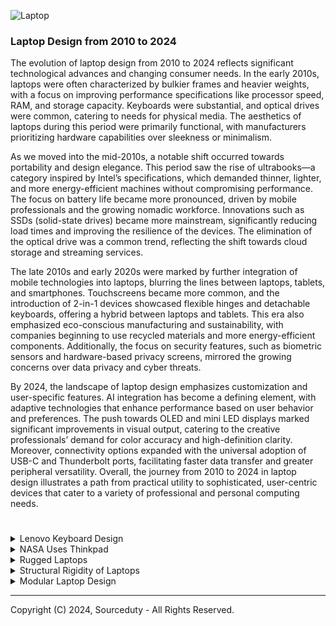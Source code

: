 ![Laptop](https://github.com/sourceduty/Laptop_Design/assets/123030236/5975e1ef-3607-4d45-b706-575d3ab6e89c)

### Laptop Design from 2010 to 2024

The evolution of laptop design from 2010 to 2024 reflects significant technological advances and changing consumer needs. In the early 2010s, laptops were often characterized by bulkier frames and heavier weights, with a focus on improving performance specifications like processor speed, RAM, and storage capacity. Keyboards were substantial, and optical drives were common, catering to needs for physical media. The aesthetics of laptops during this period were primarily functional, with manufacturers prioritizing hardware capabilities over sleekness or minimalism.

As we moved into the mid-2010s, a notable shift occurred towards portability and design elegance. This period saw the rise of ultrabooks—a category inspired by Intel’s specifications, which demanded thinner, lighter, and more energy-efficient machines without compromising performance. The focus on battery life became more pronounced, driven by mobile professionals and the growing nomadic workforce. Innovations such as SSDs (solid-state drives) became more mainstream, significantly reducing load times and improving the resilience of the devices. The elimination of the optical drive was a common trend, reflecting the shift towards cloud storage and streaming services.

The late 2010s and early 2020s were marked by further integration of mobile technologies into laptops, blurring the lines between laptops, tablets, and smartphones. Touchscreens became more common, and the introduction of 2-in-1 devices showcased flexible hinges and detachable keyboards, offering a hybrid between laptops and tablets. This era also emphasized eco-conscious manufacturing and sustainability, with companies beginning to use recycled materials and more energy-efficient components. Additionally, the focus on security features, such as biometric sensors and hardware-based privacy screens, mirrored the growing concerns over data privacy and cyber threats.

By 2024, the landscape of laptop design emphasizes customization and user-specific features. AI integration has become a defining element, with adaptive technologies that enhance performance based on user behavior and preferences. The push towards OLED and mini LED displays marked significant improvements in visual output, catering to the creative professionals’ demand for color accuracy and high-definition clarity. Moreover, connectivity options expanded with the universal adoption of USB-C and Thunderbolt ports, facilitating faster data transfer and greater peripheral versatility. Overall, the journey from 2010 to 2024 in laptop design illustrates a path from practical utility to sophisticated, user-centric devices that cater to a variety of professional and personal computing needs.

#

<details><summary>Lenovo Keyboard Design</summary>
<br>

#
### Lenovo Keyboard Design

![Lenovo Thinkpad](https://github.com/sourceduty/Laptop_Design/assets/123030236/a8cb5d4e-3eca-4f0f-8204-503e5aac2d98)

Lenovo ThinkPad laptops are noted for their distinctive keyboard design, featuring slightly concave keys that are designed to fit the fingertips and spaced to minimize typing errors. The keys offer a deeper travel than many competitors, which can be satisfying for frequent typists but might require some adjustment for those accustomed to shallower keyboards. This key design is intended to reduce fatigue during long typing sessions, though it might feel bulky to some users.

Compared to other laptop brands such as Dell’s XPS series or Apple’s MacBook series, which utilize flatter, chiclet-style keys, the ThinkPad's rounded keys and noticeable spacing can be a drawback for users seeking a sleeker, more modern aesthetic. These laptops often have less tactile keyboards with shorter travel, catering to a preference for compactness over typing comfort. The robust build of ThinkPad keyboards, while durable, adds to the overall weight and thickness of the laptops, which might be a disadvantage for users prioritizing portability.

Moreover, the presence of the TrackPoint or pointing stick in the middle of the ThinkPad keyboard is a unique feature that can affect the overall layout and might not appeal to everyone. While it allows for convenient pointer control without moving hands away from the keyboard, it requires a learning curve and can be seen as a redundancy with the touchpad, complicating the user experience. Additionally, the firm feedback and stiffness of the keys, although beneficial for accurate typing, may initially feel less comfortable for users transitioning from softer, quieter keyboards.

<br>
</details>
<details><summary>NASA Uses Thinkpad</summary>
<br>

#
### NASA Uses Thinkpad

![ISS](https://github.com/sourceduty/Laptop_Design/assets/123030236/57ca4ff6-920f-49f8-bb62-b320ed85dc2b)

NASA primarily uses ThinkPad laptops. ThinkPad is a brand of laptop computers originally developed by IBM and now manufactured and sold by Lenovo. The combination of durability, reliability, security, customization options, and compatibility makes ThinkPad laptops a preferred choice for NASA and similar organizations.

<br>
</details>
<details><summary>Rugged Laptops</summary>
<br>

#
### Rugged Laptops

![Rugged Laptop](https://github.com/sourceduty/Laptop_Design/assets/123030236/64a55de0-7f4f-4ef5-aa97-cafe5d109d28)

Rugged laptops are specifically designed to withstand harsh conditions and physical challenges that would typically compromise or damage standard laptops. Unlike normal laptops, which are optimized primarily for performance and aesthetic appeal in relatively safe and controlled environments, rugged laptops are built with durability at the forefront. They often feature reinforced frames, shock-resistant hard drives, and water-resistant keyboards, making them ideal for use in extreme environments such as construction sites, military operations, and outdoor scientific research. The robust construction ensures that they can endure drops, vibrations, and exposure to elements like dust and moisture, which might otherwise lead to system failures in conventional laptops.

However, the enhanced durability of rugged laptops comes with certain trade-offs. One significant drawback is their increased weight and bulk compared to standard laptops. The protective measures necessary to fortify rugged laptops—such as thicker casings and heavier materials—add to their overall size and weight, making them less portable and more cumbersome to handle in everyday situations. Additionally, these laptops often have lower performance specifications than their non-rugged counterparts. Manufacturers sometimes prioritize the hardware’s ability to survive tough conditions over top-tier processing power or graphics capabilities, which might be a downside for users requiring high-performance computing.

Despite these drawbacks, the benefits of rugged laptops are compelling for specific user groups. They are particularly advantageous for professionals who work in environments where exposure to rough conditions is a regular occurrence. For instance, field researchers, construction managers, and military personnel can rely on rugged laptops to maintain functionality in situations where traditional laptops would fail.

<br>
</details>
<details><summary>Structural Rigidity of Laptops</summary>
<br>

#
### Structural Rigidity of Laptops

ThinkPad laptops, primarily aimed at business professionals, are renowned for their durability, largely due to the use of strong materials like magnesium alloy and carbon fiber. These materials not only provide structural rigidity but also enhance resistance to mechanical impacts. In contrast, some cheaper ASUS laptops prioritize cost reduction and tend to use more plastic in their construction, which, while cost-effective, is less durable and more prone to flexing and damage.

The design of ThinkPad laptops often includes additional features such as internal frames or roll-cages that distribute stress and protect internal components, coupled with robust hinge designs built for frequent use. On the other hand, more affordable ASUS models may lack such comprehensive structural supports and use simpler hinge designs, making them more susceptible to physical damage from everyday use.

Moreover, ThinkPad models typically undergo rigorous testing based on military standards (MIL-STD) to ensure durability under extreme conditions, which is a testament to their reliability. In contrast, cheaper laptops from ASUS might not undergo such stringent testing, focusing instead on basic functionality and reliability for standard consumer usage. This approach allows these laptops to meet the needs of casual users at a lower price point but at the expense of reduced overall toughness.

<br>
</details>
<details><summary>Modular Laptop Design</summary>
<br>

![Modular Laptop](https://github.com/sourceduty/Laptop_Design/assets/123030236/03086bb3-1c30-4983-8a23-6051138444ab)

Modular design is a design approach that structures a system as a collection of distinct, interchangeable components, each serving a unique function. This philosophy allows for easier assembly, troubleshooting, upgrades, and customization, as individual modules can be developed, tested, and used independently before being integrated into the overall system. For instance, in the field of consumer electronics, smartphones and laptops often employ modular design principles, enabling users to upgrade certain components like memory or battery without needing to replace the entire device. In architecture, modular design is epitomized by prefabricated buildings where sections are constructed off-site and then assembled on location, offering significant time and cost savings.

In contrast, integrated design refers to systems where components are so closely interconnected that they cannot be separated or modified without affecting the entire system. This approach can lead to optimized performance and efficiency, as every part of the system is designed to work together seamlessly from the outset. However, this can also result in challenges related to repair and upgrades, as a single failure might necessitate the replacement of an entire system rather than just a single component. For example, in many modern consumer gadgets, such as certain smartphones or tablets, the integration of components into a single, compact unit offers sleekness and user-friendliness but at the cost of reparability and upgradability. Thus, while integrated design can lead to highly refined products, it may also pose limitations in terms of flexibility and longevity.

======================================================================================================================

#### Modular Laptop Business and Industry Simulation

Modular Laptop Company:

Costs: The initial R&D and setup costs for a modular laptop company are significant, primarily due to the development and standardization of modular systems. These could range in the tens to hundreds of millions, depending on the scale and scope. Manufacturing costs per unit might be higher due to the specialized nature of the components and the need for quality assurance to ensure compatibility. Customer support and supply chain management also incur additional costs, given the complexity and variety of components required.

Prices: The base model of a modular laptop might be priced at a premium due to its customizable nature, starting above $1000 USD and going upwards depending on the components chosen. Individual components would also carry a premium, both to reflect their quality and the flexibility they offer to the consumer.

Revenue Estimates: Given the niche market and premium pricing, initial sales volumes may be lower than traditional laptops. However, the revenue per unit could be significantly higher due to the high base price and the ongoing sale of upgrade components. The company might see revenues starting in the lower millions in the initial years, with potential growth as the market for sustainable and customizable technology expands.

#### Traditional Laptop Company

Costs: Traditional laptop companies benefit from economies of scale, which significantly reduce manufacturing and R&D costs per unit. Initial investments might still be substantial, ranging from millions to billions, depending on the brand's size and market reach, but mass production techniques and established supply chains reduce overall costs.

Prices: Traditional laptops offer a wide price range, from budget models at around $300 USD to high-end models exceeding $2,000 USD. This pricing strategy allows them to cater to a broader market, from budget-conscious students to professionals seeking high-performance devices.

Revenue Estimates: With a broad market appeal and competitive pricing, traditional laptop companies can achieve higher sales volumes, potentially generating revenues in the billions annually. The revenue per unit might be lower than modular laptops, especially for budget and mid-range models, but this is offset by volume and market share.

In summary, the modular laptop company focuses on a niche market with a high-margin, low-volume approach, emphasizing customization and sustainability. The initial financial barrier is high due to R&D and the complexity of the supply chain, but it offers a unique value proposition that could command premium prices. In contrast, the traditional laptop company operates on a high-volume, lower-margin basis, with broader market appeal and established manufacturing efficiencies. The revenue potential is significant due to the volume, despite the lower margin per unit. These estimates provide a foundational understanding, but real-world variables such as market trends, consumer preferences, and economic factors could influence the actual outcomes.

======================================================================================================================

#### Modular Laptop Industry Simulation

The industry model for modular laptops diverges significantly from that of traditional laptops, particularly in the areas of costs, pricing strategies, and revenue generation. 

In the modular laptop industry, initial R&D and design costs are higher due to the need for developing interchangeable components that can work seamlessly together. This involves creating standardized interfaces and ensuring compatibility across different modules. Production costs can also be elevated because of the smaller economies of scale for individual components and the complexity of managing a larger inventory of parts. However, these costs can be offset over time by the potential for reduced waste and more efficient upgrade cycles, as consumers may only need to replace specific modules rather than purchasing a new laptop entirely. 

Pricing for modular laptops often reflects the higher production and development costs, leading to a premium market positioning. Yet, this can be appealing to certain consumer segments who value customization and sustainability, allowing companies to capture a niche market willing to pay more for these features. Additionally, the modular design enables a unique revenue stream through the sale of individual modules for upgrades or replacements, potentially leading to a more consistent and long-term revenue flow as customers invest in new modules over time.

Conversely, the traditional laptop industry benefits from well-established supply chains and larger economies of scale, resulting in lower production costs. The streamlined manufacturing process of producing a single, integrated unit reduces complexity and inventory management expenses. These cost savings can be passed on to consumers, allowing for more competitive pricing in the broader market. The revenue model for traditional laptops is typically centered around the sale of the whole unit, with a focus on driving new purchases through periodic model updates that encourage consumers to replace their entire device.

In summary, while modular laptops present a higher cost structure and premium pricing strategy, they offer unique value propositions and revenue opportunities through customization and upgradability. Traditional laptops, on the other hand, leverage economies of scale and established processes to minimize costs, compete on price, and drive revenues through volume sales and regular refresh cycles.

======================================================================================================================

The choice between modular and integrated laptop designs are significantly influenced by user experience, repairability, and performance. Modular laptops offer the advantage of customization and easy repairs, allowing users to upgrade components such as RAM, storage, or even the GPU in some cases, thereby extending the device's lifespan and adapting to evolving user needs. This approach aligns well with environmentally conscious consumers and tech enthusiasts who value the ability to tweak their hardware. On the other hand, laptops with an integrated design often boast a slimmer profile, lighter weight, and potentially higher performance due to the optimization of components to work seamlessly together. However, this comes at the cost of repairability and upgradeability, potentially leading to a shorter lifecycle and higher long-term costs for consumers. Thus, the choice between modular and integrated designs in laptops hinges on prioritizing either flexibility and sustainability or sleekness and optimized performance.

======================================================================================================================

<br>
</details>

***
Copyright (C) 2024, Sourceduty - All Rights Reserved.

